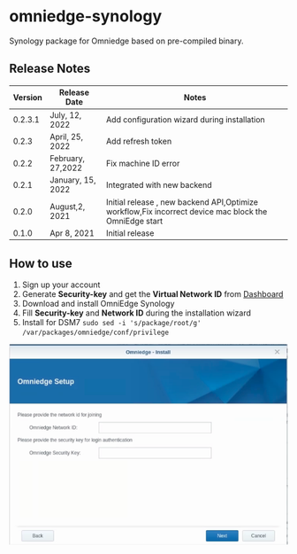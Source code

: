 # omniedge-synology

Synology package for Omniedge based on pre-compiled binary.

## Release Notes

|Version|Release Date|Notes|
|--|--|--|
|0.2.3.1|July, 12, 2022|Add configuration wizard during installation|
|0.2.3|April, 25, 2022|Add refresh token|
|0.2.2|February, 27,2022|Fix machine ID error|
|0.2.1|January, 15, 2022|Integrated with new backend|
|0.2.0 |August,2, 2021|Initial release , new backend API,Optimize workflow,Fix incorrect device mac block the OmniEdge start|
|0.1.0|Apr 8, 2021|Initial release|


## How to use 

1. Sign up your account
2. Generate **Security-key** and get the **Virtual Network ID** from [Dashboard](https://omniedge.io/dashboard)
3. Download and install OmniEdge Synology
4. Fill **Security-key** and **Network ID** during the installation wizard
5. Install for DSM7 `sudo sed -i 's/package/root/g' /var/packages/omniedge/conf/privilege`


![](omnedge-synology.png)

